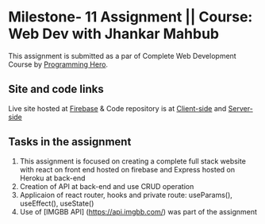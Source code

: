 # Milestone- 11 Assignment || Course: Web Dev with Jhankar Mahbub

This assignment is submitted as a par of Complete Web Development Course by [Programming Hero](https://web.programming-hero.com/).

## Site and code links

Live site hosted at [Firebase](https://time-machine-7b98e.web.app/admin/addProducts) 
& Code repository is at [Client-side](https://github.com/farukhrana14/sera-contents-full-stack) and [Server-side](https://github.com/farukhrana14/-sera-contents-express-server)


## Tasks in the assignment

1. This assignment is focused on creating a complete full stack website with react on front end hosted on firebase and Express hosted on Heroku at back-end
2. Creation of API at back-end and use CRUD operation 
3. Applicaion of react router, hooks and private route: useParams(), useEffect(), useState()
4. Use of [IMGBB API] (https://api.imgbb.com/) was part of the assignment


